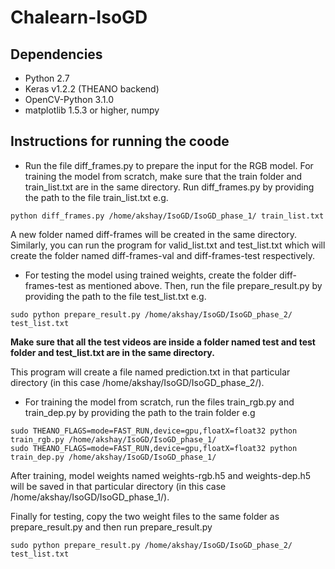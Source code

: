 # Chalearn-IsoGD

## Dependencies

* Python 2.7
* Keras v1.2.2 (THEANO backend)
* OpenCV-Python 3.1.0 
* matplotlib 1.5.3 or higher, numpy

##  Instructions for running the coode

* Run the file diff_frames.py to prepare the input for the RGB model. For training the model from scratch, make sure that the train folder and train_list.txt are in the same directory. Run diff_frames.py by providing the path to the file train_list.txt e.g.
```
python diff_frames.py /home/akshay/IsoGD/IsoGD_phase_1/ train_list.txt
```
A new folder named diff-frames will be created in the same directory. Similarly, you can run the program for valid_list.txt and test_list.txt which will create the folder named diff-frames-val and diff-frames-test respectively.

* For testing the model using trained weights, create the folder diff-frames-test as mentioned above. Then, run the file prepare_result.py by providing the path to the file test_list.txt e.g.
```
sudo python prepare_result.py /home/akshay/IsoGD/IsoGD_phase_2/ test_list.txt
```
**Make sure that all the test videos are inside a folder named test and test folder and test_list.txt are in the same directory.** 

This program will create a file named prediction.txt in that particular directory (in this case /home/akshay/IsoGD/IsoGD_phase_2/).

* For training the model from scratch, run the files train_rgb.py and train_dep.py by providing the path to the train folder e.g

```
sudo THEANO_FLAGS=mode=FAST_RUN,device=gpu,floatX=float32 python train_rgb.py /home/akshay/IsoGD/IsoGD_phase_1/
sudo THEANO_FLAGS=mode=FAST_RUN,device=gpu,floatX=float32 python train_dep.py /home/akshay/IsoGD/IsoGD_phase_1/
```
After training, model weights named weights-rgb.h5 and weights-dep.h5 will be saved in that particular directory (in this case /home/akshay/IsoGD/IsoGD_phase_1/).

Finally for testing, copy the two weight files to the same folder as prepare_result.py and then run prepare_result.py
```
sudo python prepare_result.py /home/akshay/IsoGD/IsoGD_phase_2/ test_list.txt
```

